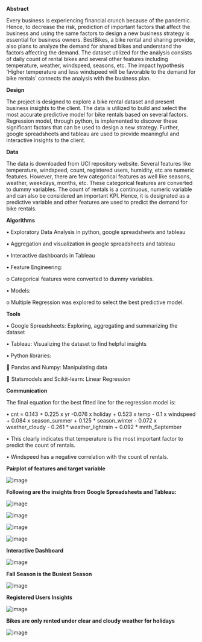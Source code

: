 **Abstract**

Every business is experiencing financial crunch because of the pandemic. Hence, to decrease the risk, prediction of important factors that affect the business and using the same factors to design a new business strategy is essential for business owners. BestBikes, a bike rental and sharing provider, also plans to analyze the demand for shared bikes and understand the factors affecting the demand. The dataset utilized for the analysis consists of daily count of rental bikes and several other features including temperature, weather, windspeed, seasons, etc. The impact hypothesis 'Higher temperature and less windspeed will be favorable to the demand for bike rentals' connects the analysis with the business plan. 

**Design**

The project is designed to explore a bike rental dataset and present business insights to the client. The data is utilized to build and select the most accurate predictive model for bike rentals based on several factors. Regression model, through python, is implemented to discover these significant factors that can be used to design a new strategy. Further, google spreadsheets and tableau are used to provide meaningful and interactive insights to the client.

**Data**

The data is downloaded from UCI repository website. Several features like temperature, windspeed, count, registered users, humidity, etc are numeric features. However, there are few categorical features as well like seasons, weather, weekdays, months, etc. These categorical features are converted to dummy variables. The count of rentals is a continuous, numeric variable and can also be considered an important KPI. Hence, it is designated as a predictive variable and other features are used to predict the demand for bike rentals.

**Algorithms**

•	Exploratory Data Analysis in python, google spreadsheets and tableau

•	Aggregation and visualization in google spreadsheets and tableau

•	Interactive dashboards in Tableau

•	Feature Engineering: 

o	Categorical features were converted to dummy variables.

•	Models:

o	Multiple Regression was explored to select the best predictive model. 

**Tools**

•	Google Spreadsheets: Exploring, aggregating and summarizing the dataset

•	Tableau: Visualizing the dataset to find helpful insights

•	Python libraries:

	Pandas and Numpy: Manipulating data

	Statsmodels and Scikit-learn: Linear Regression 


**Communication**

The final equation for the best fitted line for the regression model is:

•	cnt = 0.143 + 0.225 x yr -0.076 x holiday + 0.523 x temp - 0.1 x windspeed + 0.084 x season_summer + 0.125 * season_winter - 0.072 x weather_cloudy - 0.261 * weather_lightrain + 0.092 * mnth_September

•	This clearly indicates that temperature is the most important factor to predict the count of rentals.

•	Windspeed has a negative correlation with the count of rentals.


**Pairplot of features and target variable**
 

![image](https://github.com/Himani0924/Bike_sharing_demand_analysis/assets/99743248/6cb96ec1-6580-4de2-a814-02d11a416cc8)


**Following are the insights from Google Spreadsheets and Tableau:**
 
 ![image](https://github.com/Himani0924/Bike_sharing_demand_analysis/assets/99743248/15ee10f3-e637-48f5-93dd-c4f5a0552baf)

 ![image](https://github.com/Himani0924/Bike_sharing_demand_analysis/assets/99743248/1deb547b-eceb-42cb-8925-f998899afb2f)

 ![image](https://github.com/Himani0924/Bike_sharing_demand_analysis/assets/99743248/eb8844a8-b5a4-4e64-a062-1e4d69b2a720)

![image](https://github.com/Himani0924/Bike_sharing_demand_analysis/assets/99743248/a528c359-e6f1-4a3d-acf2-3dbd2ddfc991)


**Interactive Dashboard**
 

![image](https://github.com/Himani0924/Bike_sharing_demand_analysis/assets/99743248/055e40de-59d4-40b3-8100-9ebff2ab7908)


**Fall Season is the Busiest Season**

![image](https://github.com/Himani0924/Bike_sharing_demand_analysis/assets/99743248/275ddd39-0b2e-4ac0-910c-13eb9baadcea)

 

**Registered Users Insights**
 

![image](https://github.com/Himani0924/Bike_sharing_demand_analysis/assets/99743248/3fed870d-7c35-488c-85c2-db51e2284d59)


**Bikes are only rented under clear and cloudy weather for holidays**

 ![image](https://github.com/Himani0924/Bike_sharing_demand_analysis/assets/99743248/e6c50d39-ae77-4ea3-8d82-7bcbc65d75c7)


